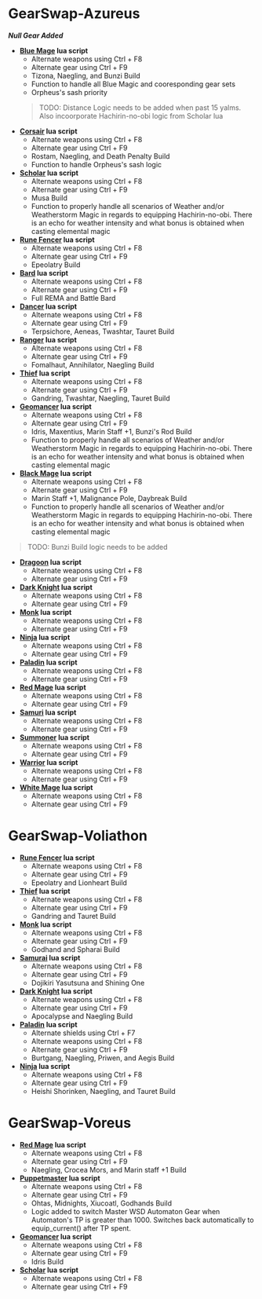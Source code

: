 # GearSwap-Azureus
  ***Null Gear Added***
- **[Blue Mage](https://github.com/voliathon/FFXI/blob/main/GearSwap-Azureus/blu.lua) lua script**
   - Alternate weapons using Ctrl + F8 
   - Alternate gear using Ctrl + F9
   - Tizona, Naegling, and Bunzi Build
   - Function to handle all Blue Magic and cooresponding gear sets
   - Orpheus's sash priority
  > TODO: Distance Logic needs to be added when past 15 yalms. 
  > Also incoorporate Hachirin-no-obi logic from Scholar lua
- **[Corsair](https://github.com/voliathon/FFXI/blob/main/GearSwap-Azureus/cor.lua) lua script**
   - Alternate weapons using Ctrl + F8 
   - Alternate gear using Ctrl + F9
   - Rostam, Naegling, and Death Penalty Build
   - Function to handle Orpheus's sash logic
- **[Scholar](https://github.com/voliathon/FFXI/blob/main/GearSwap-Azureus/sch.lua) lua script**
   - Alternate weapons using Ctrl + F8 
   - Alternate gear using Ctrl + F9
   - Musa Build
   - Function to properly handle all scenarios of Weather and/or Weatherstorm Magic in regards to equipping Hachirin-no-obi. There is an echo for weather intensity and what bonus is obtained when casting elemental magic
- **[Rune Fencer](https://github.com/voliathon/FFXI/blob/main/GearSwap-Azureus/run.lua) lua script**
   - Alternate weapons using Ctrl + F8 
   - Alternate gear using Ctrl + F9
   - Epeolatry Build
- **[Bard](https://github.com/voliathon/FFXI/blob/main/GearSwap-Azureus/brd.lua) lua script**
   - Alternate weapons using Ctrl + F8 
   - Alternate gear using Ctrl + F9
   - Full REMA and Battle Bard
- **[Dancer](https://github.com/voliathon/FFXI/blob/main/GearSwap-Azureus/dnc.lua) lua script**
   - Alternate weapons using Ctrl + F8 
   - Alternate gear using Ctrl + F9
   - Terpsichore, Aeneas, Twashtar, Tauret Build
- **[Ranger](https://github.com/voliathon/FFXI/blob/main/GearSwap-Azureus/rng.lua) lua script**
   - Alternate weapons using Ctrl + F8 
   - Alternate gear using Ctrl + F9
   - Fomalhaut, Annihilator, Naegling Build
- **[Thief](https://github.com/voliathon/FFXI/blob/main/GearSwap-Azureus/thf.lua) lua script**
   - Alternate weapons using Ctrl + F8 
   - Alternate gear using Ctrl + F9
   - Gandring, Twashtar, Naegling, Tauret Build  
- **[Geomancer](https://github.com/voliathon/FFXI/blob/main/GearSwap-Azureus/geo.lua) lua script**
   - Alternate weapons using Ctrl + F8 
   - Alternate gear using Ctrl + F9
   - Idris, Maxentius, Marin Staff +1, Bunzi's Rod Build
   - Function to properly handle all scenarios of Weather and/or Weatherstorm Magic in regards to equipping Hachirin-no-obi. There is an echo for weather intensity and what bonus is obtained when casting elemental magic       
- **[Black Mage](https://github.com/voliathon/FFXI/blob/main/GearSwap-Azureus/blm.lua) lua script**
   - Alternate weapons using Ctrl + F8 
   - Alternate gear using Ctrl + F9
   - Marin Staff +1, Malignance Pole, Daybreak Build
   - Function to properly handle all scenarios of Weather and/or Weatherstorm Magic in regards to equipping Hachirin-no-obi. There is an echo for weather intensity and what bonus is obtained when casting elemental magic   
 > TODO: Bunzi Build logic needs to be added 
- **[Dragoon](https://github.com/voliathon/FFXI/blob/main/GearSwap-Azureus/drg.lua) lua script**
   - Alternate weapons using Ctrl + F8 
   - Alternate gear using Ctrl + F9
- **[Dark Knight](https://github.com/voliathon/FFXI/blob/main/GearSwap-Azureus/drk.lua) lua script**
   - Alternate weapons using Ctrl + F8 
   - Alternate gear using Ctrl + F9
- **[Monk](https://github.com/voliathon/FFXI/blob/main/GearSwap-Azureus/mnk.lua) lua script**
   - Alternate weapons using Ctrl + F8 
   - Alternate gear using Ctrl + F9
- **[Ninja](https://github.com/voliathon/FFXI/blob/main/GearSwap-Azureus/nin.lua) lua script**
   - Alternate weapons using Ctrl + F8 
   - Alternate gear using Ctrl + F9
- **[Paladin](https://github.com/voliathon/FFXI/blob/main/GearSwap-Azureus/pld.lua) lua script**
   - Alternate weapons using Ctrl + F8 
   - Alternate gear using Ctrl + F9
- **[Red Mage](https://github.com/voliathon/FFXI/blob/main/GearSwap-Azureus/rdm.lua) lua script**
   - Alternate weapons using Ctrl + F8 
   - Alternate gear using Ctrl + F9
- **[Samuri](https://github.com/voliathon/FFXI/blob/main/GearSwap-Azureus/sam.lua) lua script**
   - Alternate weapons using Ctrl + F8 
   - Alternate gear using Ctrl + F9
- **[Summoner](https://github.com/voliathon/FFXI/blob/main/GearSwap-Azureus/smn.lua) lua script**
   - Alternate weapons using Ctrl + F8 
   - Alternate gear using Ctrl + F9
- **[Warrior](https://github.com/voliathon/FFXI/blob/main/GearSwap-Azureus/war.lua) lua script**
   - Alternate weapons using Ctrl + F8 
   - Alternate gear using Ctrl + F9
- **[White Mage](https://github.com/voliathon/FFXI/blob/main/GearSwap-Azureus/whm.lua) lua script**
   - Alternate weapons using Ctrl + F8 
   - Alternate gear using Ctrl + F9



# GearSwap-Voliathon
- **[Rune Fencer](https://github.com/voliathon/FFXI/blob/main/GearSwap-Voliathon/run.lua) lua script**
  - Alternate weapons using Ctrl + F8
  - Alternate gear using Ctrl + F9
  - Epeolatry and Lionheart Build
- **[Thief](https://github.com/voliathon/FFXI/blob/main/GearSwap-Voliathon/thf.lua) lua script**
  - Alternate weapons using Ctrl + F8 
  - Alternate gear using Ctrl + F9
  - Gandring and Tauret Build
- **[Monk](https://github.com/voliathon/FFXI/blob/main/GearSwap-Voliathon/mnk.lua) lua script**
  - Alternate weapons using Ctrl + F8 
  - Alternate gear using Ctrl + F9
  - Godhand and Spharai Build
- **[Samurai](https://github.com/voliathon/FFXI/blob/main/GearSwap-Voliathon/sam.lua) lua script**
  - Alternate weapons using Ctrl + F8 
  - Alternate gear using Ctrl + F9
  - Dojikiri Yasutsuna and Shining One
- **[Dark Knight](https://github.com/voliathon/FFXI/blob/main/GearSwap-Voliathon/drk.lua) lua script**
  - Alternate weapons using Ctrl + F8 
  - Alternate gear using Ctrl + F9
  - Apocalypse and Naegling Build
- **[Paladin](https://github.com/voliathon/FFXI/blob/main/GearSwap-Voliathon/pld.lua) lua script**
  - Alternate shields using Ctrl + F7
  - Alternate weapons using Ctrl + F8 
  - Alternate gear using Ctrl + F9
  - Burtgang, Naegling, Priwen, and Aegis Build
- **[Ninja](https://github.com/voliathon/FFXI/blob/main/GearSwap-Voliathon/nin.lua) lua script**
  - Alternate weapons using Ctrl + F8 
  - Alternate gear using Ctrl + F9
  - Heishi Shorinken, Naegling, and Tauret Build



# GearSwap-Voreus
- **[Red Mage](https://github.com/voliathon/FFXI/blob/main/GearSwap-Voreus/rdm.lua) lua script**
  - Alternate weapons using Ctrl + F8
  - Alternate gear using Ctrl + F9
  - Naegling, Crocea Mors, and Marin staff +1 Build
- **[Puppetmaster](https://github.com/voliathon/FFXI/blob/main/GearSwap-Voreus/pup.lua) lua script**
  - Alternate weapons using Ctrl + F8
  - Alternate gear using Ctrl + F9
  - Ohtas, Midnights, Xiucoatl, Godhands Build
  - Logic added to switch Master WSD Automaton Gear when Automaton's TP is greater than 1000. Switches back automatically to equip_current() after TP spent.
- **[Geomancer](https://github.com/voliathon/FFXI/blob/main/GearSwap-Voreus/geo.lua) lua script**
  - Alternate weapons using Ctrl + F8
  - Alternate gear using Ctrl + F9
  - Idris Build
- **[Scholar](https://github.com/voliathon/FFXI/blob/main/GearSwap-Voreus/sch.lua) lua script**
  - Alternate weapons using Ctrl + F8
  - Alternate gear using Ctrl + F9


